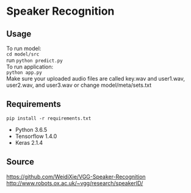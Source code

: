# Speaker Recognition
## Usage
To run model:     
`cd model/src`    
run `python predict.py` 
<br>
To run application:     
`python app.py`  
Make sure your uploaded audio files are called key.wav and user1.wav, user2.wav, and user3.wav or change model/meta/sets.txt
## Requirements
`pip install -r requirements.txt`
- Python 3.6.5    
- Tensorflow 1.4.0    
- Keras 2.1.4       
## Source
https://github.com/WeidiXie/VGG-Speaker-Recognition      
http://www.robots.ox.ac.uk/~vgg/research/speakerID/
